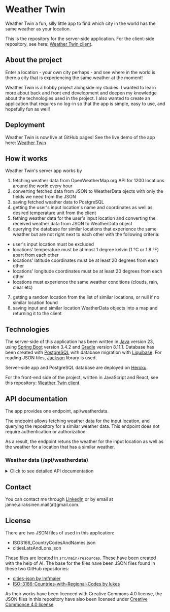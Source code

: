 # Weather Twin

Weather Twin a fun, silly little app to find which city in the world has the same weather as your location.

This is the repository for the server-side application. For the client-side repository, see here: [Weather Twin client](https://github.com/devaajanne/weathertwin-client).

## About the project
Enter a location - your own city perhaps - and see where in the world is there a city that is experiencing the same weather at the moment!

Weather Twin is a hobby project alongside my studies. I wanted to learn more about back and front end development and deepen my knowledge about the technologies used in the project. I also wanted to create an application that requires no log-in so that the app is simple, easy to use, and hopefully fun as well!

## Deployment

Weather Twin is now live at GitHub pages! See the live demo of the app here: [Weather Twin](https://devaajanne.github.io/weathertwin-client/)

## How it works

Weather Twin's server app works by

1. fetching weather data from OpenWeatherMap.org API for 1200 locations around the world every hour
2. converting fetched data from JSON to WeatherData ojects with only the fields we need from the JSON
3. saving fetched weather data to PostgreSQL
4. getting the user's input location's name and coordinates as well as desired temperature unit from the client
5. fething weather data for the user's input location and converting the received weather data from JSON to WeatherData object
6. querying the database for similar locations that experience the same weather but are not right next to each other with the following criteria:

- user's input location must be excluded
- locations' temperature must be at most 1 degree kelvin (1 °C or 1.8 °F) apart from each other
- locations' latitude coordinates must be at least 20 degrees from each other
- locations' longitude coordinates must be at least 20 degrees from each other
- locations must experience the same weather conditions (clouds, rain, clear etc)

7. getting a random location from the list of similar locations, or null if no similar location found
8. saving input and similar location WeatherData objects into a map and returning it to the client

## Technologies

The server-side of this application has been written in [Java](https://www.java.com/en/) version 23, using [Spring Boot](https://spring.io/projects/spring-boot) version 3.4.2 and [Gradle](https://gradle.org/) version 8.11.1. Database has been created with [PostgreSQL](https://www.postgresql.org/) with database migration with [Liquibase](https://www.liquibase.com/). For reading JSON files, [Jackson](https://github.com/FasterXML/jackson) library is used.

Server-side app and PostgreSQL database are deployed on [Heroku](https://www.heroku.com/).

For the front-end side of the project, written in JavaScript and React, see this repository: [Weather Twin client](https://github.com/devaajanne/weathertwin-client).

## API documentation

The app provides one endpoint, api/weatherdata.

The endpoint allows fetching weather data for the input location, and querying the repository for a similar weather data. This endpoint does not require authentication or authorization.

As a result, the endpoint retuns the weather for the input location as well as the weather for a location that has a similar weather.

### Weather data (/api/weatherdata)

<details>
<summary>Click to see detailed API documentation</summary>

**URL** : `/api/weatherdata`

**Method** : `POST`

**Auth required** : No

**Path parameters** : None

**Request body content** :

The request body should be a JSON object. It must include the following fields:

| Field        | Type   | Required | Description                                                                                        |
| ------------ | ------ | -------- | -------------------------------------------------------------------------------------------------- |
| `cityName`   | String | YES      | The name of the input city. Can include the city's country, separated by comma.                    |
| `cityCoords` | JSON   | YES      | The coordinates of the city. Must include `lat` and `lon` fields and their values as float/double. |
| `unit`       | String | YES      | Response unit. Must be `standard`/`null`/empty, `metric`, or `imperial`.                           |

#### Example request

`POST /api/weatherdata`

```json
{
  "cityName": "Helsinki, Finland",
  "cityCoords": { "lat": 60.16985569999999, "lon": 24.938379 },
  "unit": "metric"
}
```

### Success reponses

**Condition** : Data provided in the body is valid and a similar location has been found.

**Code** : `200 OK`

**Content example** : Returns a JSON object with two properties: `inputLocation` and `similarLocation`. Both include the weather data for their respective locations. `temp` is in the unit given in the body.

```json
{
  "similarLocation": {
    "city": "Fareydūnshahr",
    "countryCode": "IR",
    "countryName": "Iran",
    "id": 134601,
    "lat": 32.941,
    "lon": 50.121,
    "temp": -5.6,
    "tempUnit": "°C",
    "weatherGroup": "Clouds",
    "weatherIcon": "03d"
  },
  "inputLocation": {
    "city": "Helsinki",
    "countryCode": "FI",
    "countryName": "Finland",
    "id": 658225,
    "lat": 60.1675,
    "lon": 24.9427,
    "temp": -5.4,
    "tempUnit": "°C",
    "weatherGroup": "Clouds",
    "weatherIcon": "03d"
  }
}
```

**Condition** : Data provided in the body is valid but a similar location has not been found.

**Code** : `200 OK`

**Content example** : Returns a JSON object with two properties: `inputLocation` and `similarLocation`. Only the `inputLocation` contains its respective weather data, whereas `similarLocation` is `null`. `temp` is in the unit given in the body.

```json
{
  "similarLocation": null,
  "inputLocation": {
    "city": "Helsinki",
    "countryCode": "FI",
    "countryName": "Finland",
    "id": 658225,
    "lat": 60.1675,
    "lon": 24.9427,
    "temp": -5.4,
    "tempUnit": "°C",
    "weatherGroup": "Clouds",
    "weatherIcon": "03d"
  }
}
```

</details>

## Contact

You can contact me through [LinkedIn](https://www.linkedin.com/in/janair/) or by email at janne.airaksinen.mail(at)gmail.com.

## License

There are two JSON files of used in this application:

- ISO3166_CountryCodesAndNames.json
- citiesLatsAndLons.json

These files are located in `src/main/resources`. These have been created with the help of AI. The base for the files have been JSON files found in these two GitHub repositories:

- [cities-json by lmfmaier](https://github.com/lmfmaier/cities-json)
- [ISO-3166-Countries-with-Regional-Codes by lukes](https://github.com/lukes/ISO-3166-Countries-with-Regional-Codes)

As their works have been licenced with Creative Commons 4.0 license, the JSON files in this repository have also been licensed under [Creative Commonce 4.0 license](https://creativecommons.org/licenses/by-sa/4.0/)
